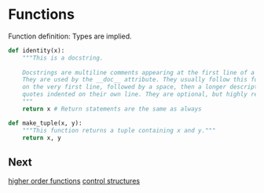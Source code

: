 # Functions
Function definition: Types are implied.
```py
def identity(x):
    """This is a docstring.
    
    Docstrings are multiline comments appearing at the first line of a function body.
    They are used by the __doc__ attribute. They usually follow this format, with a brief description
    on the very first line, followed by a space, then a longer description, with the closing
    quotes indented on their own line. They are optional, but highly recommended.
    """
    return x # Return statements are the same as always
```
```py
def make_tuple(x, y):
    """This function returns a tuple containing x and y."""
    return x, y
```
## Next
[higher order functions](4a_higherorderfunctions.md)
[control structures](5_controlstructures.md)
